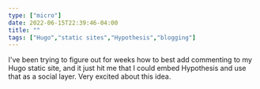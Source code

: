 ```yaml
---
type: ["micro"]
date: 2022-06-15T22:39:46-04:00
title: ""
tags: ["Hugo","static sites","Hypothesis","blogging"]
---
```

I've been trying to figure out for weeks how to best add commenting to my Hugo static site, and it just hit me that I could embed Hypothesis and use that as a social layer. Very excited about this idea.
